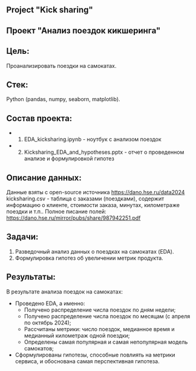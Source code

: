 ## Project "Kick sharing"

## Проект "Анализ поездок кикшеринга"

## Цель:
Проанализировать поездки на самокатах.

## Стек:
Python (pandas, numpy, seaborn, matplotlib).

## Состав проекта: 
- 1. EDA_kicksharing.ipynb - ноутбук с анализом поездок
- 2. Kicksharing_EDA_and_hypotheses.pptx - отчет о проведенном анализе и формулировкой гипотез

## Описание данных:
Данные взяты с open-source источника https://dano.hse.ru/data2024
kicksharing.csv - таблица с заказами (поездками), содержит информацию о клиенте, стоимости заказа, минутах, километраже поездки и т.п.. Полное писание полей: https://dano.hse.ru/mirror/pubs/share/987942251.pdf

## Задачи:
1. Разведочный анализ данных о поездках на самокатах (EDA).
2. Формулировка гипотез об увеличении метрик продукта.

## Результаты:
В результате анализа поездок на самокатах:
- Проведено EDA, а именно:
    - Получено распределение числа поездок по дням недели;
    - Получено распределение числа поездок по месяцам (с апреля по октябрь 2024);
    - Рассчитаны метрики: число поездок, медианное время и медианный километраж одной поездки;
    - Определены самая популярная и самая непопулярная модель самокатов;
- Сформулированы гипотезы, способные повлиять на метрики сервиса, и обоснована самая перспективная гипотеза.


